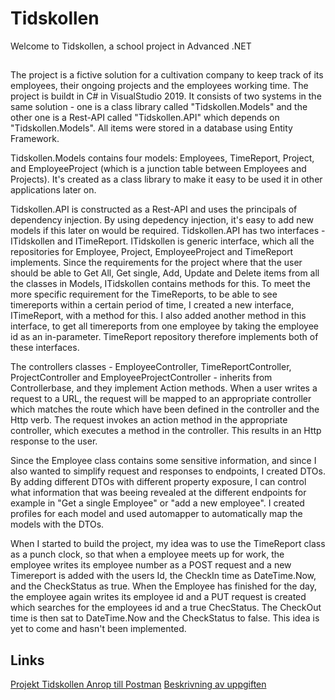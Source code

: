 # Tidskollen
Welcome to Tidskollen, a school project in Advanced .NET

##
The project is a fictive solution for a cultivation company to keep track of its employees, their ongoing projects and the employees working time. 
The project is buildt in C# in VisualStudio 2019. It consists of two systems in the same solution - one is a class library called "Tidskollen.Models"
and the other one is a Rest-API called "Tidskollen.API" which depends on "Tidskollen.Models". All items were stored in a database using Entity Framework.

Tidskollen.Models contains four models: Employees, TimeReport, Project, and EmployeeProject (which is a junction table between Employees and Projects). 
It's created as a class library to make it easy to be used it in other applications later on. 

Tidskollen.API is constructed as a Rest-API and uses the principals of dependency injection. By using depedency injection, it's easy to add new models if
this later on would be required. Tidskollen.API has two interfaces - ITidskollen and ITimeReport.
ITidskollen is generic interface, which all the repositories for Employee, Project, EmployeeProject and TimeReport implements. Since the 
requirements for the project where that the user should be able to Get All, Get single, Add, Update and Delete items from all the classes in Models, ITidskollen contains methods for this. 
To meet the more specific requirement for the TimeReports, to be able to see timereports within a certain period of time, I created a new interface, ITimeReport, with a method for this. I also added another method in this interface, to get all timereports from one employee by taking the employee id as an in-parameter. TimeReport repository therefore implements both of these interfaces. 

The controllers classes - EmployeeController, TimeReportController, ProjectController and EmployeeProjectController - inherits from Controllerbase, and they implement 
Action methods. When a user writes a request to a URL, the request will be mapped to an appropriate controller which matches the route which have been defined in 
the controller and the Http verb. The request invokes an action method in the appropriate controller, which executes a method in the controller. This results in an Http response to the user. 

Since the Employee class contains some sensitive information, and since I also wanted to simplify request and responses to endpoints, I created DTOs. By adding different DTOs with different property exposure, I can control what information that was beeing revealed at the different endpoints for example in "Get a single Employee" or "add a new employee". I created profiles for each model and used automapper to automatically map the models with the DTOs. 

When I started to build the project, my idea was to use the TimeReport class as a punch clock, so that when a employee meets up for work, the employee writes 
its employee number as a POST request and a new Timereport is added with the users Id, the CheckIn time as DateTime.Now, and the CheckStatus as true. When the
Employee has finished for the day, the employee again writes its employee id and a PUT request is created which searches for the employees id and a true ChecStatus. 
The CheckOut time is then sat to DateTime.Now and the CheckStatus to false. This idea is yet to come and hasn't been implemented.

## Links
[Projekt Tidskollen Anrop till Postman](https://github.com/jenka00/Tidskollen/files/8426921/Projekt.Tidskollen.Anrop.till.Postman.pdf)
[Beskrivning av uppgiften](https://qlok.notion.site/Projekt-Avancerad-NET-eb0527e709864272a6602afef06597b8)
